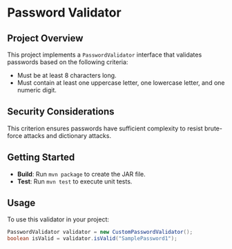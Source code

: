 # Password Validator

## Project Overview
This project implements a `PasswordValidator` interface that validates passwords based on the following criteria:
- Must be at least 8 characters long.
- Must contain at least one uppercase letter, one lowercase letter, and one numeric digit.

## Security Considerations
This criterion ensures passwords have sufficient complexity to resist brute-force attacks and dictionary attacks.

## Getting Started
- **Build**: Run `mvn package` to create the JAR file.
- **Test**: Run `mvn test` to execute unit tests.

## Usage
To use this validator in your project:
```java
PasswordValidator validator = new CustomPasswordValidator();
boolean isValid = validator.isValid("SamplePassword1");
